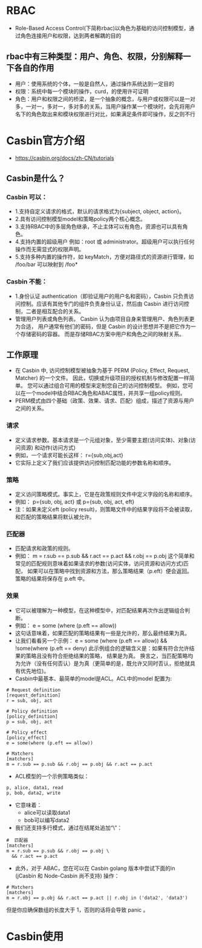 # RBAC
* Role-Based Access Control(下简称rbac)以角色为基础的访问控制模型，通过角色连接用户和权限，达到两者解耦的目的
## rbac中有三种类型：用户、角色、权限，分别解释一下各自的作用
* 用户：使用系统的个体，一般是自然人，通过操作系统达到一定目的
* 权限：系统中每一个模块的操作，curd，的使用许可证明
* 角色：用户和权限之间的桥梁，是一个抽象的概念，与用户或权限可以是一对多，一对一，多对一，多对多的关系，当用户操作某一个模块时，会先将用户名下的角色取出来和模块权限进行对比，如果满足条件即可操作，反之则不行

# Casbin官方介绍
* https://casbin.org/docs/zh-CN/tutorials
## Casbin是什么？
### Casbin 可以：
* 1.支持自定义请求的格式，默认的请求格式为{subject, object, action}。
* 2.具有访问控制模型model和策略policy两个核心概念。
* 3.支持RBAC中的多层角色继承，不止主体可以有角色，资源也可以具有角色。
* 4.支持内置的超级用户 例如：root 或 administrator。超级用户可以执行任何操作而无需显式的权限声明。
* 5.支持多种内置的操作符，如 keyMatch，方便对路径式的资源进行管理，如 /foo/bar 可以映射到 /foo*
### Casbin 不能：
* 1.身份认证 authentication（即验证用户的用户名和密码），Casbin 只负责访问控制。应该有其他专门的组件负责身份认证，然后由 Casbin 进行访问控制，二者是相互配合的关系。
* 管理用户列表或角色列表。 Casbin 认为由项目自身来管理用户、角色列表更为合适， 用户通常有他们的密码，但是 Casbin 的设计思想并不是把它作为一个存储密码的容器。 而是存储RBAC方案中用户和角色之间的映射关系。
## 工作原理
* 在 Casbin 中, 访问控制模型被抽象为基于 PERM (Policy, Effect, Request, Matcher) 的一个文件。 因此，切换或升级项目的授权机制与修改配置一样简单。 您可以通过组合可用的模型来定制您自己的访问控制模型。 例如，您可以在一个model中结合RBAC角色和ABAC属性，并共享一组policy规则。
* PERM模式由四个基础（政策、效果、请求、匹配）组成，描述了资源与用户之间的关系。
### 请求
* 定义请求参数。基本请求是一个元组对象，至少需要主题(访问实体)、对象(访问资源) 和动作(访问方式)
* 例如，一个请求可能长这样： r={sub,obj,act}
* 它实际上定义了我们应该提供访问控制匹配功能的参数名称和顺序。
### 策略
* 定义访问策略模式。事实上，它是在政策规则文件中定义字段的名称和顺序。
* 例如： p={sub, obj, act} 或 p={sub, obj, act, eft}
* 注：如果未定义eft (policy result)，则策略文件中的结果字段将不会被读取， 和匹配的策略结果将默认被允许。
### 匹配器
* 匹配请求和政策的规则。
* 例如： m = r.sub == p.sub && r.act == p.act && r.obj == p.obj 这个简单和常见的匹配规则意味着如果请求的参数(访问实体，访问资源和访问方式)匹配， 如果可以在策略中找到资源和方法，那么策略结果（p.eft）便会返回。 策略的结果将保存在 p.eft 中。
### 效果
* 它可以被理解为一种模型，在这种模型中，对匹配结果再次作出逻辑组合判断。
* 例如： e = some (where (p.eft == allow))
* 这句话意味着，如果匹配的策略结果有一些是允许的，那么最终结果为真。
* 让我们看看另一个示例： e = some (where (p.eft == allow)) && !some(where (p.eft == deny) 此示例组合的逻辑含义是：如果有符合允许结果的策略且没有符合拒绝结果的策略， 结果是为真。 换言之，当匹配策略均为允许（没有任何否认）是为真（更简单的是，既允许又同时否认，拒绝就具有优先地位)。
* Casbin中最基本、最简单的model是ACL。ACL中的model 配置为:
```azure
# Request definition
[request_definition]
r = sub, obj, act

# Policy definition
[policy_definition]
p = sub, obj, act

# Policy effect
[policy_effect]
e = some(where (p.eft == allow))

# Matchers
[matchers]
m = r.sub == p.sub && r.obj == p.obj && r.act == p.act
```
* ACL模型的一个示例策略类似：
```azure
p, alice, data1, read
p, bob, data2, write
```
* 它意味着：
  * alice可以读取data1
  * bob可以编写data2
* 我们还支持多行模式，通过在结尾处追加“\”：
```azure
#  匹配器
[matchers]
m = r.sub == p.sub && r.obj == p.obj \ 
  && r.act == p.act
```
* 此外，对于 ABAC，您在可以在 Casbin golang 版本中尝试下面的in (jCasbin 和 Node-Casbin 尚不支持) 操作：
```azure
# Matchers
[matchers]
m = r.obj == p.obj && r.act == p.act || r.obj in ('data2', 'data3')
```
但是你应确保数组的长度大于 1，否则的话将会导致 panic 。

# Casbin使用
